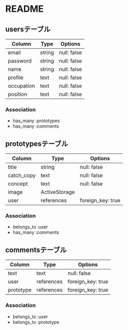# README

## usersテーブル

| Column    | Type   | Options     |
| --------- | ------ | ----------- |
| email     | string | null: false |
| password  | string | null: false |
| name      | string | null: false |
| profile   | text   | null: false |
| occupation| text   | null: false |
| position  | text   | null: false |

### Association
- has_many :prototypes
- has_many :comments


## prototypesテーブル

| Column     | Type          | Options     |
| ---------  | ------        | ----------- |
| title      | string        | null: false |
| catch_copy | text          | null: false |
| concept    | text          | null: false |
| image      | ActiveStorage |             |
| user       | references    | foreign_key: true |

### Association
- belongs_to :user
- has_many :comments


## commentsテーブル

| Column    | Type       | Options     |
| --------- | ------     | ----------- |
| text      | text       | null: false |
| user      | references | foreign_key: true |
| prototype | references | foreign_key: true |

### Association
- belongs_to :user
- belongs_to :prototype
